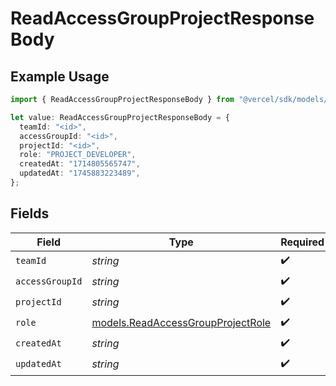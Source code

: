 # ReadAccessGroupProjectResponseBody

## Example Usage

```typescript
import { ReadAccessGroupProjectResponseBody } from "@vercel/sdk/models/readaccessgroupprojectop.js";

let value: ReadAccessGroupProjectResponseBody = {
  teamId: "<id>",
  accessGroupId: "<id>",
  projectId: "<id>",
  role: "PROJECT_DEVELOPER",
  createdAt: "1714805565747",
  updatedAt: "1745883223489",
};
```

## Fields

| Field                                                                        | Type                                                                         | Required                                                                     | Description                                                                  |
| ---------------------------------------------------------------------------- | ---------------------------------------------------------------------------- | ---------------------------------------------------------------------------- | ---------------------------------------------------------------------------- |
| `teamId`                                                                     | *string*                                                                     | :heavy_check_mark:                                                           | N/A                                                                          |
| `accessGroupId`                                                              | *string*                                                                     | :heavy_check_mark:                                                           | N/A                                                                          |
| `projectId`                                                                  | *string*                                                                     | :heavy_check_mark:                                                           | N/A                                                                          |
| `role`                                                                       | [models.ReadAccessGroupProjectRole](../models/readaccessgroupprojectrole.md) | :heavy_check_mark:                                                           | N/A                                                                          |
| `createdAt`                                                                  | *string*                                                                     | :heavy_check_mark:                                                           | N/A                                                                          |
| `updatedAt`                                                                  | *string*                                                                     | :heavy_check_mark:                                                           | N/A                                                                          |
